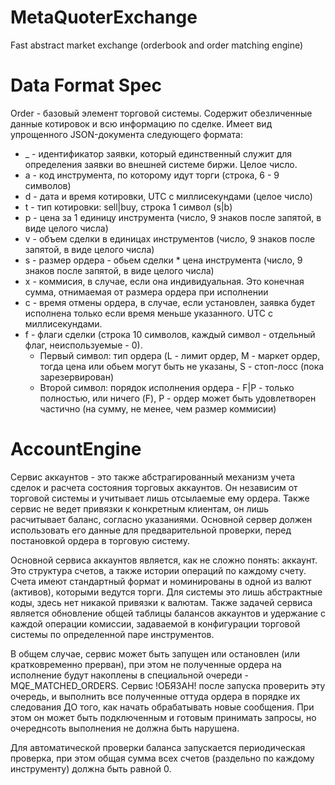MetaQuoterExchange
==================

Fast abstract market exchange (orderbook and order matching engine)



Data Format Spec
=================

Order - базовый элемент торговой системы. Содержит обезличенные данные котировок и всю информацию по сделке. 
Имеет вид упрощенного JSON-документа следующего формата:

  * _ - идентификатор заявки, который единственный служит для определения заявки во внешней системе биржи. Целое число.
  * a - код инструмента, по которому идут торги (строка, 6 - 9 символов)
  * d - дата и время котировки, UTC с миллисекундами (целое число)
  * t - тип котировки: sell|buy, строка 1 символ (s|b)
  * p - цена за 1 единицу инструмента (число, 9 знаков после запятой, в виде целого числа)
  * v - объем сделки в единицах инструментов (число, 9 знаков после запятой, в виде целого числа)
  * s - размер ордера - обьем сделки * цена инструмента (число, 9 знаков после запятой, в виде целого числа)
  * x - коммисия, в случае, если она индивидуальная. Это конечная сумма, отнимаемая от размера ордера при исполнении
  * c - время отмены ордера, в случае, если установлен, заявка будет исполнена только если время меньше указанного. UTC с миллисекундами.
  * f - флаги сделки (строка 10 символов, каждый символ - отдельный флаг, неиспользуемые - 0). 
    * Первый символ: тип ордера (L - лимит ордер, M - маркет ордер, тогда цена или обьем могут быть не указаны, S - стоп-лосс (пока зарезервирован)
    * Второй символ: порядок исполнения ордера - F|P - только полностью, или ничего (F), P - ордер может быть удовлетворен частично (на сумму, не менее, чем размер коммисии)


AccountEngine
=================

Сервис аккаунтов - это также абстрагированный механизм учета сделок и расчета состояния торговых аккаунтов. 
Он независим от торговой системы и учитывает лишь отсылаемые ему ордера. Также сервис не ведет привязки к конкретным клиентам, 
он лишь расчитывает баланс, согласно указаниями. Основной сервер должен использовать его данные для предварительной проверки,
перед постановкой ордера в торговую систему. 

Основной сервиса аккаунтов является, как не сложно понять: аккаунт. Это структура счетов, а также истории операций по каждому счету. 
Счета имеют стандартный формат и номинированы в одной из валют (активов), которыми ведутся торги. Для системы это лишь абстрактные коды, 
здесь нет никакой привязки к валютам. Также задачей сервиса является обновление общей таблицы балансов аккаунтов и удержание с каждой операции комиссии, 
задаваемой в конфигурации торговой системы по определенной паре инструментов. 

В общем случае, сервис может быть запущен или остановлен (или кратковременно прерван), при этом не полученные ордера на исполнение будут 
накоплены в специальной очереди - MQE_MATCHED_ORDERS. Сервис !ОБЯЗАН! после запуска проверить эту очередь, и выполнить все полученные оттуда ордера в порядке их следования 
ДО того, как начать обрабатывать новые сообщения. При этом он может быть подключенным и готовым принимать запросы, но очереднсоть выполнения не должна быть нарушена. 

Для автоматической проверки баланса запускается периодическая проверка, при этом общая сумма всех счетов (раздельно по каждому инструменту) должна быть равной 0.
